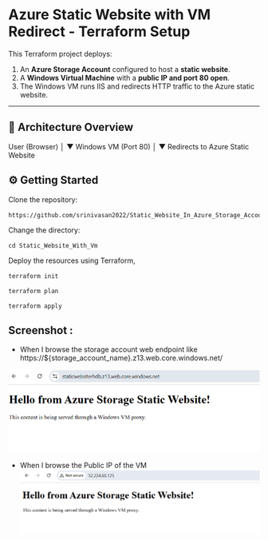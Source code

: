 # Azure Static Website with VM Redirect - Terraform Setup

This Terraform project deploys:

1. An **Azure Storage Account** configured to host a **static website**.
2. A **Windows Virtual Machine** with a **public IP and port 80 open**.
3. The Windows VM runs IIS and redirects HTTP traffic to the Azure static website.

---

## 🚀 Architecture Overview

User (Browser)
│
▼
Windows VM (Port 80)
│
▼
Redirects to Azure Static Website

## ⚙️ Getting Started 
Clone the repository:
```
https://github.com/srinivasan2022/Static_Website_In_Azure_Storage_Account.git
```
Change the directory:
```
cd Static_Website_With_Vm
```
Deploy the resources using Terraform,
```
terraform init
```
```
terraform plan
```
```
terraform apply
```

## Screenshot :
- When I browse the storage account web endpoint like https://${storage_account_name}.z13.web.core.windows.net/

![web](/Images/web02.png)

- When I browse the Public IP of the VM 
![vm_result](/Images/vm_result.png)